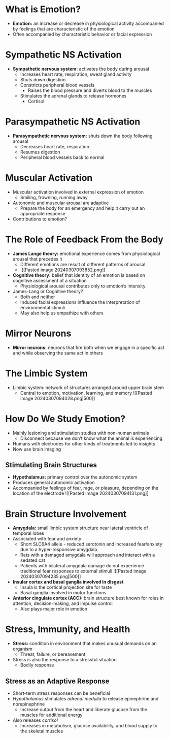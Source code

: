 # What is Emotion?
- **Emotion:** an increase or decrease in physiological activity accompanied by feelings that are characteristic of the emotion
- Often accompanied by characteristic behavior or facial expression
# Sympathetic NS Activation
- **Sympathetic nervous system:** activates the body during arousal
	- Increases heart rate, respiration, sweat gland activity
	- Shuts down digestion
	- Constricts peripheral blood vessels
		- Raises the blood pressure and diverts blood to the muscles
	- Stimulates the adrenal glands to release hormones
		- Cortisol
# Parasympathetic NS Activation
- **Parasympathetic nervous system:** shuts down the body following arousal
	- Decreases heart rate, respiration
	- Resumes digestion
	- Peripheral blood vessels back to normal
# Muscular Activation
- Muscular activation involved in external expression of emotion
	- Smiling, frowning, running away
- Autonomic and muscular arousal are adaptive
	- Prepare the body for an emergency and help it carry out an appropriate response
- Contributions to emotion?
# The Role of Feedback From the Body
- **James Lange theory:** emotional experience comes from physiological arousal that precedes it
	- Different emotions are result of different patterns of arousal
	- ![[Pasted image 20240307093852.png]]
- **Cognitive theory:** belief that identity of an emotion is based on cognitive assessment of a situation
	- Physiological arousal contributes only to emotion’s intensity
- James-Lang or Cognitive theory?
	- Both and neither
	- Induced facial expressions influence the interpretation of environmental stimuli
	- May also help us empathize with others
# Mirror Neurons
- **Mirror neurons:** neurons that fire both when we engage in a specific act and while observing the same act in others
# The Limbic System
- Limbic system: network of structures arranged around upper brain stem
	- Central to emotion, motivation, learning, and memory
![[Pasted image 20240307094028.png|500]]
# How Do We Study Emotion?
- Mainly lesioning and stimulation studies with non-human animals
	- Disconnect because we don’t know what the animal is experiencing
- Humans with electrodes for other kinds of treatments led to insights
- Now use brain imaging
## Stimulating Brain Structures
- **Hypothalamus:** primary control over the autonomic system
- Produces general autonomic activation
- Accompanied by feelings of fear, rage, or pleasure, depending on the location of the electrode
![[Pasted image 20240307094131.png]]
# Brain Structure Involvement
- **Amygdala:** small limbic system structure near lateral ventricle of temporal lobes
- Associated with fear and anxiety
	- Short SLC6A4 allele - reduced serotonin and increased fear/anxiety due to a hyper-responsive amygdala
	- Rats with a damaged amygdala will approach and interact with a sedated cat
	- Patients with bilateral amygdala damage do not experience traditional fear responses to external stimuli
![[Pasted image 20240307094235.png|500]]
- **Insular cortex and basal ganglia involved in disgust**
	- Insula is the cortical projection site for taste
	- Basal ganglia involved in motor functions
- **Anterior cingulate cortex (ACC):** brain structure best known for roles in attention, decision-making, and impulse control
	- Also plays major role in emotion
# Stress, Immunity, and Health
- **Stress:** condition in environment that makes unusual demands on an organism
	- Threat, failure, or bereavement
- Stress is also the response to a stressful situation
	- Bodily response
## Stress as an Adaptive Response
- Short-term stress responses can be beneficial
- *Hypothalamus* stimulates *adrenal medulla* to release epinephrine and norepinephrine
	- Increase output from the heart and liberate glucose from the muscles for additional energy
- Also releases *cortisol*
	- Increases in metabolism, glucose availability, and blood supply to the skeletal muscles